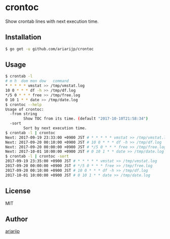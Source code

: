 # crontoc

Show crontab lines with next execution time.

## Installation

```bash
$ go get -u github.com/ariarijp/crontoc
```

## Usage

```bash
$ crontab -l
# m h  dom mon dow   command
* * * * * vmstat >> /tmp/vmstat.log
10 0 * * * df -h >> /tmp/df.log
*/5 0 * * * free >> /tmp/free.log
0 10 1 * * date >> /tmp/date.log
$ crontoc --help
Usage of crontoc:
  -from string
    	Show TOC from its time. (default "2017-10-10T21:58:34")
  -sort
    	Sort by next execution time.
$ crontab -l | crontoc
Next: 2017-09-19 23:33:00 +0900 JST # * * * * * vmstat >> /tmp/vmstat.log
Next: 2017-09-20 00:10:00 +0900 JST # 10 0 * * * df -h >> /tmp/df.log
Next: 2017-09-20 00:00:00 +0900 JST # */5 0 * * * free >> /tmp/free.log
Next: 2017-10-01 10:00:00 +0900 JST # 0 10 1 * * date >> /tmp/date.log
$ crontab -l | crontoc -sort
2017-09-19 23:35:00 +0900 JST # * * * * * vmstat >> /tmp/vmstat.log
2017-09-20 00:00:00 +0900 JST # */5 0 * * * free >> /tmp/free.log
2017-09-20 00:10:00 +0900 JST # 10 0 * * * df -h >> /tmp/df.log
2017-10-01 10:00:00 +0900 JST # 0 10 1 * * date >> /tmp/date.log
```

## License

MIT

## Author

[ariarijp](https://github.com/ariarijp)
